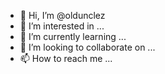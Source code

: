 - 👋 Hi, I’m @oldunclez
- 👀 I’m interested in ...
- 🌱 I’m currently learning ...
- 💞️ I’m looking to collaborate on ...
- 📫 How to reach me ...

<!---
oldunclez/oldunclez is a ✨ special ✨ repository because its `README.md` (this file) appears on your GitHub profile.
You can click the Preview link to take a look at your changes.
--->
